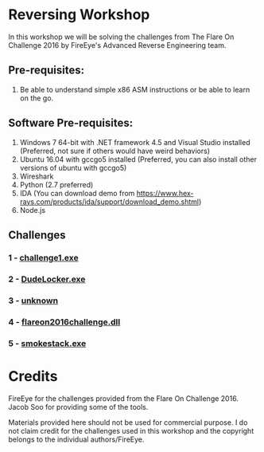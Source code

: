 # Reversing Workshop

In this workshop we will be solving the challenges from The Flare On Challenge 2016 by FireEye's Advanced Reverse Engineering team.

## Pre-requisites:
1. Be able to understand simple x86 ASM instructions or be able to learn on the go.

## Software Pre-requisites:
1. Windows 7 64-bit with .NET framework 4.5 and Visual Studio installed (Preferred, not sure if others would have weird behaviors)
2. Ubuntu 16.04 with gccgo5 installed (Preferred, you can also install other versions of ubuntu with gccgo5)
3. Wireshark
4. Python (2.7 preferred)
5. IDA (You can download demo from https://www.hex-rays.com/products/ida/support/download_demo.shtml)
6. Node.js

## Challenges

### 1 - [challenge1.exe](1/challenge1.md)
### 2 - [DudeLocker.exe](2/challenge2.md)
### 3 - [unknown](3/challenge3.md)
### 4 - [flareon2016challenge.dll](4/challenge4.md)
### 5 - [smokestack.exe](5/challenge5.md)

# Credits
FireEye for the challenges provided from the Flare On Challenge 2016.  
Jacob Soo for providing some of the tools.

Materials provided here should not be used for commercial purpose. I do not claim credit for the challenges used in this workshop and the copyright belongs to the individual authors/FireEye. 